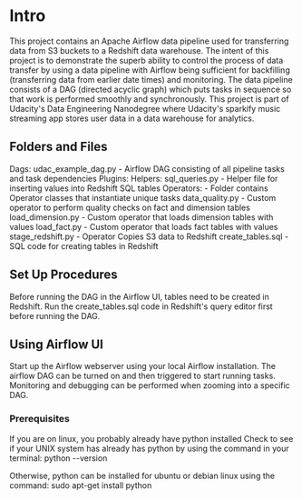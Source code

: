 # Intro
This project contains an Apache Airflow data pipeline used for transferring data from S3 buckets to a Redshift data warehouse.  The intent of this project is to demonstrate the superb ability to control the process of data transfer by using a data pipeline with Airflow being sufficient for backfilling (transferring data from earlier date times) and monitoring.  The data pipeline consists of a DAG (directed acyclic graph) which puts tasks in sequence so that work is performed smoothly and synchronously.  This project is part of Udacity's Data Engineering Nanodegree where Udacity's sparkify music streaming app stores user data in a data warehouse for analytics.

## Folders and Files 
Dags:
	udac_example_dag.py - Airflow DAG consisting of all pipeline tasks and task dependencies
Plugins:
	Helpers:
    	sql_queries.py - Helper file for inserting values into Redshift SQL tables
    Operators:
    - Folder contains Operator classes that instantiate unique tasks
    	data_quality.py - Custom operator to perform quality checks on fact and dimension tables
    	load_dimension.py - Custom operator that loads dimension tables with values
       	load_fact.py - Custom operator that loads fact tables with values
        stage_redshift.py - Operator Copies S3 data to Redshift
create_tables.sql - SQL code for creating tables in Redshift

## Set Up Procedures
Before running the DAG in the Airflow UI, tables need to be created in Redshift.  Run the create_tables.sql code in Redshift's query editor first before running the DAG.

## Using Airflow UI
Start up the Airflow webserver using your local Airflow installation.  The airflow DAG can be turned on and then triggered to start running tasks.  Monitoring and debugging can be performed when zooming into a specific DAG.

### Prerequisites
If you are on linux, you probably already have python installed
Check to see if your UNIX system has already has python by using the command in your terminal:
python --version

Otherwise, python can be installed for ubuntu or debian linux using the command:
sudo apt-get install python